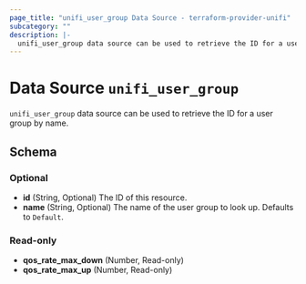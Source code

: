 ```yaml
---
page_title: "unifi_user_group Data Source - terraform-provider-unifi"
subcategory: ""
description: |-
  unifi_user_group data source can be used to retrieve the ID for a user group by name.
---
```


# Data Source `unifi_user_group`

`unifi_user_group` data source can be used to retrieve the ID for a user group by name.



## Schema

### Optional

- **id** (String, Optional) The ID of this resource.
- **name** (String, Optional) The name of the user group to look up. Defaults to `Default`.

### Read-only

- **qos_rate_max_down** (Number, Read-only)
- **qos_rate_max_up** (Number, Read-only)


